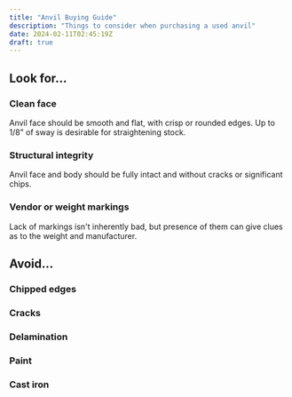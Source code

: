 ```yaml
---
title: "Anvil Buying Guide"
description: "Things to consider when purchasing a used anvil"
date: 2024-02-11T02:45:19Z
draft: true
---
```


## Look for...

### Clean face

Anvil face should be smooth and flat, with crisp or rounded edges. Up to 1/8" of sway is desirable for straightening stock.

### Structural integrity

Anvil face and body should be fully intact and without cracks or significant chips.

### Vendor or weight markings

Lack of markings isn't inherently bad, but presence of them can give clues as to the weight and manufacturer.

## Avoid...

### Chipped edges

### Cracks

### Delamination

### Paint

### Cast iron
